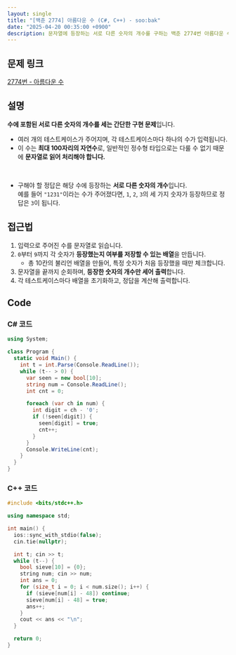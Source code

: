 ```yaml
---
layout: single
title: "[백준 2774] 아름다운 수 (C#, C++) - soo:bak"
date: "2025-04-20 00:35:00 +0900"
description: 문자열에 등장하는 서로 다른 숫자의 개수를 구하는 백준 2774번 아름다운 수 문제의 C# 및 C++ 풀이 및 해설
---
```


## 문제 링크
[2774번 - 아름다운 수](https://www.acmicpc.net/problem/2774)

## 설명
**수에 포함된 서로 다른 숫자의 개수를 세는 간단한 구현 문제**입니다.
<br>

- 여러 개의 테스트케이스가 주어지며, 각 테스트케이스마다 하나의 수가 입력됩니다.
- 이 수는 **최대 100자리의 자연수**로, 일반적인 정수형 타입으로는 다룰 수 없기 때문에 **문자열로 읽어 처리해야 합니다.**
<br>

- 구해야 할 정답은 해당 수에 등장하는 **서로 다른 숫자의 개수**입니다.<br>
  예를 들어 `"1231"`이라는 수가 주어졌다면, `1`, `2`, `3`의 세 가지 숫자가 등장하므로 정답은 `3`이 됩니다.<br>

## 접근법

1. 입력으로 주어진 수를 문자열로 읽습니다.
2. `0`부터 `9`까지 각 숫자가 **등장했는지 여부를 저장할 수 있는 배열**을 만듭니다.
   - 총 10칸의 불리언 배열을 만들어, 특정 숫자가 처음 등장했을 때만 체크합니다.
3. 문자열을 끝까지 순회하며, **등장한 숫자의 개수만 세어 출력**합니다.
4. 각 테스트케이스마다 배열을 초기화하고, 정답을 계산해 출력합니다.

## Code

### C# 코드
```csharp
using System;

class Program {
  static void Main() {
    int t = int.Parse(Console.ReadLine());
    while (t-- > 0) {
      var seen = new bool[10];
      string num = Console.ReadLine();
      int cnt = 0;

      foreach (var ch in num) {
        int digit = ch - '0';
        if (!seen[digit]) {
          seen[digit] = true;
          cnt++;
        }
      }
      Console.WriteLine(cnt);
    }
  }
}
```

### C++ 코드
```cpp
#include <bits/stdc++.h>

using namespace std;

int main() {
  ios::sync_with_stdio(false);
  cin.tie(nullptr);

  int t; cin >> t;
  while (t--) {
    bool sieve[10] = {0};
    string num; cin >> num;
    int ans = 0;
    for (size_t i = 0; i < num.size(); i++) {
      if (sieve[num[i] - 48]) continue;
      sieve[num[i] - 48] = true;
      ans++;
    }
    cout << ans << "\n";
  }

  return 0;
}
```
